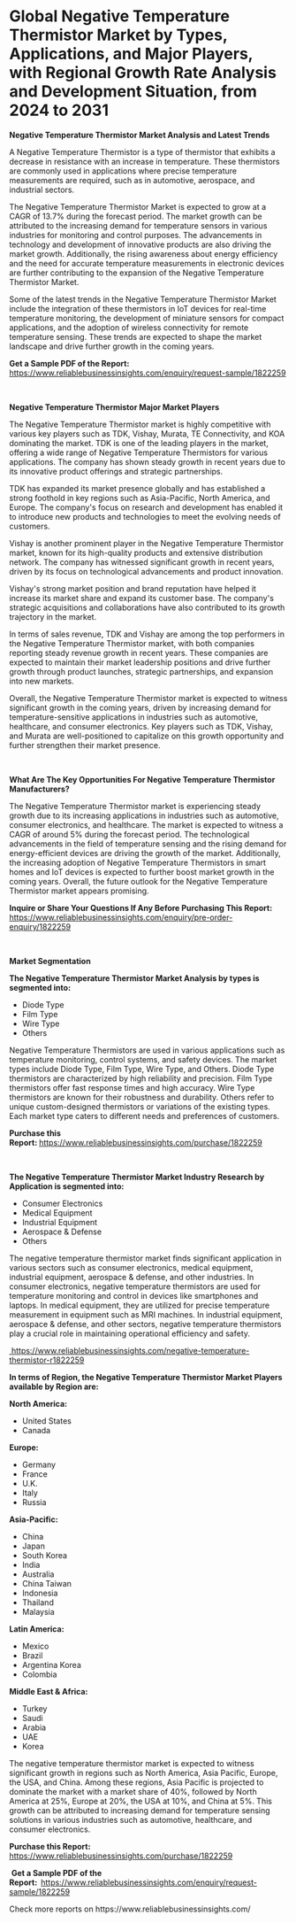 <p><h1>Global Negative Temperature Thermistor Market by Types, Applications, and Major Players, with Regional Growth Rate Analysis and Development Situation, from 2024 to 2031</h1></p><p><strong>Negative Temperature Thermistor Market Analysis and Latest Trends</strong></p>
<p><p>A Negative Temperature Thermistor is a type of thermistor that exhibits a decrease in resistance with an increase in temperature. These thermistors are commonly used in applications where precise temperature measurements are required, such as in automotive, aerospace, and industrial sectors.</p><p>The Negative Temperature Thermistor Market is expected to grow at a CAGR of 13.7% during the forecast period. The market growth can be attributed to the increasing demand for temperature sensors in various industries for monitoring and control purposes. The advancements in technology and development of innovative products are also driving the market growth. Additionally, the rising awareness about energy efficiency and the need for accurate temperature measurements in electronic devices are further contributing to the expansion of the Negative Temperature Thermistor Market.</p><p>Some of the latest trends in the Negative Temperature Thermistor Market include the integration of these thermistors in IoT devices for real-time temperature monitoring, the development of miniature sensors for compact applications, and the adoption of wireless connectivity for remote temperature sensing. These trends are expected to shape the market landscape and drive further growth in the coming years.</p></p>
<p><strong>Get a Sample PDF of the Report:&nbsp;</strong> <a href="https://www.reliablebusinessinsights.com/enquiry/request-sample/1822259">https://www.reliablebusinessinsights.com/enquiry/request-sample/1822259</a></p>
<p>&nbsp;</p>
<p><strong>Negative Temperature Thermistor Major Market Players</strong></p>
<p><p>The Negative Temperature Thermistor market is highly competitive with various key players such as TDK, Vishay, Murata, TE Connectivity, and KOA dominating the market. TDK is one of the leading players in the market, offering a wide range of Negative Temperature Thermistors for various applications. The company has shown steady growth in recent years due to its innovative product offerings and strategic partnerships.</p><p>TDK has expanded its market presence globally and has established a strong foothold in key regions such as Asia-Pacific, North America, and Europe. The company's focus on research and development has enabled it to introduce new products and technologies to meet the evolving needs of customers.</p><p>Vishay is another prominent player in the Negative Temperature Thermistor market, known for its high-quality products and extensive distribution network. The company has witnessed significant growth in recent years, driven by its focus on technological advancements and product innovation.</p><p>Vishay's strong market position and brand reputation have helped it increase its market share and expand its customer base. The company's strategic acquisitions and collaborations have also contributed to its growth trajectory in the market.</p><p>In terms of sales revenue, TDK and Vishay are among the top performers in the Negative Temperature Thermistor market, with both companies reporting steady revenue growth in recent years. These companies are expected to maintain their market leadership positions and drive further growth through product launches, strategic partnerships, and expansion into new markets.</p><p>Overall, the Negative Temperature Thermistor market is expected to witness significant growth in the coming years, driven by increasing demand for temperature-sensitive applications in industries such as automotive, healthcare, and consumer electronics. Key players such as TDK, Vishay, and Murata are well-positioned to capitalize on this growth opportunity and further strengthen their market presence.</p></p>
<p>&nbsp;</p>
<p><strong>What Are The Key Opportunities For Negative Temperature Thermistor Manufacturers?</strong></p>
<p><p>The Negative Temperature Thermistor market is experiencing steady growth due to its increasing applications in industries such as automotive, consumer electronics, and healthcare. The market is expected to witness a CAGR of around 5% during the forecast period. The technological advancements in the field of temperature sensing and the rising demand for energy-efficient devices are driving the growth of the market. Additionally, the increasing adoption of Negative Temperature Thermistors in smart homes and IoT devices is expected to further boost market growth in the coming years. Overall, the future outlook for the Negative Temperature Thermistor market appears promising.</p></p>
<p><strong>Inquire or Share Your Questions If Any Before Purchasing This Report:</strong> <a href="https://www.reliablebusinessinsights.com/enquiry/pre-order-enquiry/1822259">https://www.reliablebusinessinsights.com/enquiry/pre-order-enquiry/1822259</a></p>
<p>&nbsp;</p>
<p><strong>Market Segmentation</strong></p>
<p><strong>The Negative Temperature Thermistor Market Analysis by types is segmented into:</strong></p>
<p><ul><li>Diode Type</li><li>Film Type</li><li>Wire Type</li><li>Others</li></ul></p>
<p><p>Negative Temperature Thermistors are used in various applications such as temperature monitoring, control systems, and safety devices. The market types include Diode Type, Film Type, Wire Type, and Others. Diode Type thermistors are characterized by high reliability and precision. Film Type thermistors offer fast response times and high accuracy. Wire Type thermistors are known for their robustness and durability. Others refer to unique custom-designed thermistors or variations of the existing types. Each market type caters to different needs and preferences of customers.</p></p>
<p><strong>Purchase this Report:&nbsp;</strong><a href="https://www.reliablebusinessinsights.com/purchase/1822259">https://www.reliablebusinessinsights.com/purchase/1822259</a></p>
<p>&nbsp;</p>
<p><strong>The Negative Temperature Thermistor Market Industry Research by Application is segmented into:</strong></p>
<p><ul><li>Consumer Electronics</li><li>Medical Equipment</li><li>Industrial Equipment</li><li>Aerospace & Defense</li><li>Others</li></ul></p>
<p><p>The negative temperature thermistor market finds significant application in various sectors such as consumer electronics, medical equipment, industrial equipment, aerospace & defense, and other industries. In consumer electronics, negative temperature thermistors are used for temperature monitoring and control in devices like smartphones and laptops. In medical equipment, they are utilized for precise temperature measurement in equipment such as MRI machines. In industrial equipment, aerospace & defense, and other sectors, negative temperature thermistors play a crucial role in maintaining operational efficiency and safety.</p></p>
<p><a href="https://www.reliablebusinessinsights.com/negative-temperature-thermistor-r1822259">&nbsp;https://www.reliablebusinessinsights.com/negative-temperature-thermistor-r1822259</a></p>
<p><strong>In terms of Region, the Negative Temperature Thermistor Market Players available by Region are:</strong></p>
<p>
    <p> <strong> North America: </strong>
        <ul>
            <li>United States</li>
            <li>Canada</li>
        </ul>
        </p> 
    <p> <strong> Europe: </strong>
        <ul>
            <li>Germany</li>
            <li>France</li>
            <li>U.K.</li>
            <li>Italy</li>
            <li>Russia</li>
        </ul>
        </p> 
    <p> <strong> Asia-Pacific: </strong>
        <ul>
            <li>China</li>
            <li>Japan</li>
            <li>South Korea</li>
            <li>India</li>
            <li>Australia</li>
            <li>China Taiwan</li>
            <li>Indonesia</li>
            <li>Thailand</li>
            <li>Malaysia</li>
        </ul>
        </p> 
    <p> <strong> Latin America: </strong>
        <ul>
            <li>Mexico</li>
            <li>Brazil</li>
            <li>Argentina Korea</li>
            <li>Colombia</li>
        </ul>
        </p> 
    <p> <strong> Middle East & Africa: </strong>
        <ul>
            <li>Turkey</li>
            <li>Saudi</li>
            <li>Arabia</li>
            <li>UAE</li>
            <li>Korea</li>
        </ul>
    </p>
    </p>
<p><p>The negative temperature thermistor market is expected to witness significant growth in regions such as North America, Asia Pacific, Europe, the USA, and China. Among these regions, Asia Pacific is projected to dominate the market with a market share of 40%, followed by North America at 25%, Europe at 20%, the USA at 10%, and China at 5%. This growth can be attributed to increasing demand for temperature sensing solutions in various industries such as automotive, healthcare, and consumer electronics.</p></p>
<p><strong>Purchase this Report: </strong><a href="https://www.reliablebusinessinsights.com/purchase/1822259">https://www.reliablebusinessinsights.com/purchase/1822259</a></p>
<p>&nbsp;<strong>Get a Sample PDF of the Report:&nbsp;&nbsp;</strong><a href="https://www.reliablebusinessinsights.com/enquiry/request-sample/1822259">https://www.reliablebusinessinsights.com/enquiry/request-sample/1822259</a></p>
<p><strong></strong></p>
<p>Check more reports on https://www.reliablebusinessinsights.com/</p>